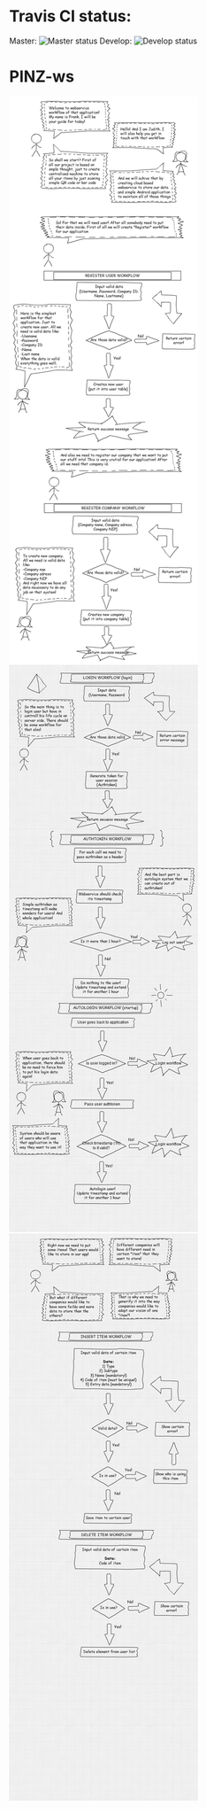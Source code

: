 # Travis CI status:

Master: ![Master status](https://travis-ci.org/MichBogus/PINZ-ws.svg?branch=master) </b>
Develop: ![Develop status](https://travis-ci.org/MichBogus/PINZ-ws.svg?branch=develop)

# PINZ-ws

![Register workflow](register_workflow.jpg)
![Login workflow](login_workflow.png)
![Items workflow](items_workflow.png)
